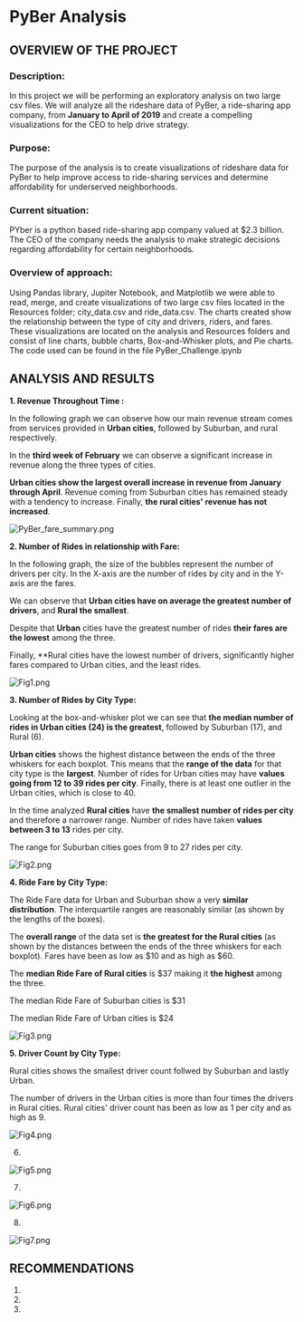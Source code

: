 # PyBer Analysis

## OVERVIEW OF THE PROJECT

### Description:

In this project we will be performing an exploratory analysis on two large csv files.   We will analyze all the rideshare data of PyBer, a ride-sharing app company, from **January to April of 2019** and create a compelling visualizations for the CEO to help drive strategy.

### Purpose:

The purpose of the analysis is to create visualizations of rideshare data for PyBer to help improve access to ride-sharing services and determine affordability for underserved neighborhoods.


### Current situation:

PYber is a python based ride-sharing app company valued at $2.3 billion.  The CEO of the company needs the analysis to make strategic decisions regarding affordability for certain neighborhoods.

### Overview of approach:

Using Pandas library, Jupiter Notebook, and Matplotlib we were able to read, merge, and create visualizations of two large csv files located in the Resources folder; city_data.csv and ride_data.csv. The charts created show the relationship between the type of city and drivers, riders, and fares.  These visualizations are located on the analysis and Resources folders and consist of line charts, bubble charts, Box-and-Whisker plots, and Pie charts. The code used can be found in the file PyBer_Challenge.ipynb


## ANALYSIS AND RESULTS

**1. Revenue Throughout Time :**  

In the following graph we can observe how our main revenue stream comes from services provided in **Urban cities**, followed by Suburban, and rural respectively.

In the **third week of February** we can observe a significant increase in revenue along the three types of cities.  

**Urban cities show the largest overall increase in revenue from January through April**.  Revenue coming from Suburban cities has remained steady with a tendency to increase. Finally, **the rural cities' revenue has not increased**.

![PyBer_fare_summary.png](Resources/PyBer_fare_summary.png)



**2. Number of Rides in relationship with Fare:**

In the following graph, the size of the bubbles represent the number of drivers per city.  In the X-axis are the number of rides by city and in the Y-axis are the fares.  

We can observe that **Urban cities have on average the greatest number of drivers**, and **Rural the smallest**.  

Despite that **Urban** cities have the greatest number of rides **their fares are the lowest** among the three. 

Finally, **Rural cities have the lowest number of drivers, significantly higher fares compared to Urban cities, and the least rides.


![Fig1.png](analysis/Fig1.png)



**3. Number of Rides by City Type:**

Looking at the box-and-whisker plot we can see that **the median number of rides in Urban cities (24) is the greatest**, followed by Suburban (17), and Rural (6). 

**Urban cities** shows the highest distance between the ends of the three whiskers for each boxplot.  This means that the **range of the data** for that city type is the **largest**.  Number of rides for Urban cities may have **values going from 12 to 39 rides per city**. Finally, there is at least one outlier in the Urban cities, which is close to 40.

In the time analyzed **Rural cities** have **the smallest number of rides per city** and therefore a narrower range. Number of rides have taken **values between 3 to 13** rides per city.

The range for Suburban cities goes from 9 to 27 rides per city.


![Fig2.png](analysis/Fig2.png)



**4. Ride Fare by City Type:**

The Ride Fare data for Urban and Suburban show a very **similar distribution**. The interquartile ranges are reasonably similar (as shown by the lengths of the boxes). 

The **overall range** of the data set is **the greatest for the Rural cities** (as shown by the distances between the ends of the three whiskers for each boxplot). Fares have been as low as $10 and as high as $60.

The **median Ride Fare of Rural cities** is $37 making it **the highest** among the three.  

The median Ride Fare of Suburban cities is $31 

The median Ride Fare of Urban cities is $24 


![Fig3.png](analysis/Fig3.png)



**5. Driver Count by City Type:**


Rural cities shows the smallest driver count follwed by Suburban and lastly Urban.

The number of drivers in the Urban cities is more than four times the drivers in Rural cities.  Rural cities' driver count has been as low as 1 per city and as high as 9. 


![Fig4.png](analysis/Fig4.png)


6. 

![Fig5.png](analysis/Fig5.png)

7. 

![Fig6.png](analysis/Fig6.png)

8. 

![Fig7.png](analysis/Fig7.png)


## RECOMMENDATIONS

1.
2. 
3. 
